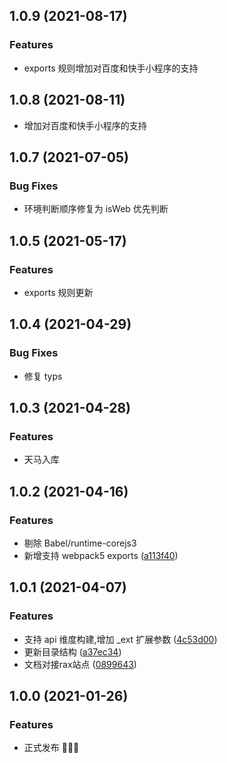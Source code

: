 ## 1.0.9 (2021-08-17)
### Features
* exports 规则增加对百度和快手小程序的支持

## 1.0.8 (2021-08-11)

* 增加对百度和快手小程序的支持

## 1.0.7 (2021-07-05)

### Bug Fixes

* 环境判断顺序修复为 isWeb 优先判断
## 1.0.5 (2021-05-17)

### Features

* exports 规则更新

## 1.0.4 (2021-04-29)

### Bug Fixes

* 修复 typs

## 1.0.3 (2021-04-28)

### Features

* 天马入库

## 1.0.2 (2021-04-16)

### Features

* 剔除 Babel/runtime-corejs3 
* 新增支持 webpack5 exports ([a113f40](https://github.com/raxjs/universal-api/commit/a113f4034a35c2d5325536026d825175aa889dfd))

## 1.0.1 (2021-04-07)

### Features

* 支持 api 维度构建,增加 _ext 扩展参数 ([4c53d00](https://github.com/raxjs/universal-api/commit/4c53d006bd52a53a368132e63a75a94f490f43dc))
* 更新目录结构 ([a37ec34](https://github.com/raxjs/universal-api/commit/a37ec343ec1afb455458a6be27af932052654b58))
* 文档对接rax站点 ([0899643](https://github.com/raxjs/universal-api/commit/089964320fee0163bfd62b529ec8c93e85ad46da))

## 1.0.0 (2021-01-26)

### Features

* 正式发布 🎉🎉🎉